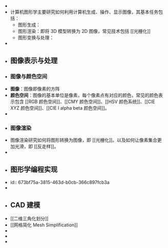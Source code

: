 -
- 计算机图形学主要研究如何利用计算机生成、操作、显示图像，其基本任务包括：
	- 图形生成：
	- 图形渲染：即将 3D 模型转换为 2D 图像，常见技术包括 [[光栅化]]
	- 图形变换与处理：
-
- ## 图像表示与处理
- ### 图像与颜色空间
- **图像**：图像即像素的方阵
- **颜色空间**：图像的基本单位是像素，每个像素点有对应的颜色，常见的颜色表示包含 [[RGB 颜色空间]]、[[CMY 颜色空间]]、[[HSV 颜色系统]]、[[CIE XYZ 颜色空间]]、[[CIE l alpha beta 颜色空间]]。
-
- ### 图像渲染
- 图像渲染研究如何将图形转换为图像，即 [[光栅化]]。以及如何让像素集合更加光滑，即 [[反走样]]。
-
- ## 图形学编程实现
- id:: 673bf75a-3815-463d-b0cb-366c897fcb3a
-
- ## CAD 建模
- [[二维三角化划分]]
- [[网格简化 Mesh Simplification]]
-
-
-